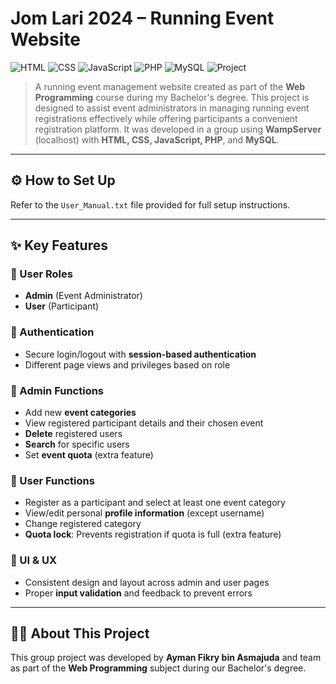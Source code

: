 # Jom Lari 2024 – Running Event Website

![HTML](https://img.shields.io/badge/HTML-Used-orange?logo=html5)
![CSS](https://img.shields.io/badge/CSS-Used-blue?logo=css3)
![JavaScript](https://img.shields.io/badge/JavaScript-Used-yellow?logo=javascript)
![PHP](https://img.shields.io/badge/PHP-Used-purple?logo=php)
![MySQL](https://img.shields.io/badge/MySQL-Database-informational?logo=mysql)
![Project](https://img.shields.io/badge/Project-Type_Group_Project-success)

> A running event management website created as part of the **Web Programming** course during my Bachelor's degree. This project is designed to assist event administrators in managing running event registrations effectively while offering participants a convenient registration platform. It was developed in a group using **WampServer** (localhost) with **HTML, CSS, JavaScript, PHP**, and **MySQL**.

---

## ⚙️ How to Set Up

Refer to the `User_Manual.txt` file provided for full setup instructions.

---

## ✨ Key Features

### 👥 User Roles
- **Admin** (Event Administrator)
- **User** (Participant)

### 🔐 Authentication
- Secure login/logout with **session-based authentication**
- Different page views and privileges based on role

### 📄 Admin Functions
- Add new **event categories**
- View registered participant details and their chosen event
- **Delete** registered users
- **Search** for specific users
- Set **event quota** (extra feature)

### 📝 User Functions
- Register as a participant and select at least one event category
- View/edit personal **profile information** (except username)
- Change registered category
- **Quota lock**: Prevents registration if quota is full (extra feature)

### 🎨 UI & UX
- Consistent design and layout across admin and user pages
- Proper **input validation** and feedback to prevent errors

---

## 🙋‍♂️ About This Project

This group project was developed by **Ayman Fikry bin Asmajuda** and team as part of the **Web Programming** subject during our Bachelor's degree.

